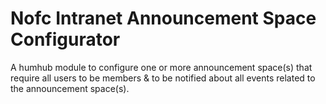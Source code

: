 # Nofc Intranet Announcement Space Configurator

A humhub module to configure one or more announcement space(s) that require all users to be members & to be notified about all 
events related to the announcement space(s).
